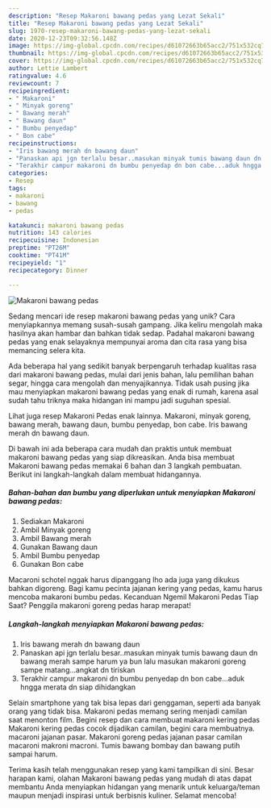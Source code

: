 ```yaml
---
description: "Resep Makaroni bawang pedas yang Lezat Sekali"
title: "Resep Makaroni bawang pedas yang Lezat Sekali"
slug: 1970-resep-makaroni-bawang-pedas-yang-lezat-sekali
date: 2020-12-23T09:32:56.148Z
image: https://img-global.cpcdn.com/recipes/d61072663b65acc2/751x532cq70/makaroni-bawang-pedas-foto-resep-utama.jpg
thumbnail: https://img-global.cpcdn.com/recipes/d61072663b65acc2/751x532cq70/makaroni-bawang-pedas-foto-resep-utama.jpg
cover: https://img-global.cpcdn.com/recipes/d61072663b65acc2/751x532cq70/makaroni-bawang-pedas-foto-resep-utama.jpg
author: Lettie Lambert
ratingvalue: 4.6
reviewcount: 7
recipeingredient:
- " Makaroni"
- " Minyak goreng"
- " Bawang merah"
- " Bawang daun"
- " Bumbu penyedap"
- " Bon cabe"
recipeinstructions:
- "Iris bawang merah dn bawang daun"
- "Panaskan api jgn terlalu besar..masukan minyak tumis bawang daun dn bawang merah sampe harum ya bun lalu masukan makaroni goreng sampe matang...angkat dn tiriskan"
- "Terakhir campur makaroni dn bumbu penyedap dn bon cabe...aduk hngga merata dn siap dihidangkan"
categories:
- Resep
tags:
- makaroni
- bawang
- pedas

katakunci: makaroni bawang pedas 
nutrition: 143 calories
recipecuisine: Indonesian
preptime: "PT26M"
cooktime: "PT41M"
recipeyield: "1"
recipecategory: Dinner

---
```



![Makaroni bawang pedas](https://img-global.cpcdn.com/recipes/d61072663b65acc2/751x532cq70/makaroni-bawang-pedas-foto-resep-utama.jpg)

Sedang mencari ide resep makaroni bawang pedas yang unik? Cara menyiapkannya memang susah-susah gampang. Jika keliru mengolah maka hasilnya akan hambar dan bahkan tidak sedap. Padahal makaroni bawang pedas yang enak selayaknya mempunyai aroma dan cita rasa yang bisa memancing selera kita.

Ada beberapa hal yang sedikit banyak berpengaruh terhadap kualitas rasa dari makaroni bawang pedas, mulai dari jenis bahan, lalu pemilihan bahan segar, hingga cara mengolah dan menyajikannya. Tidak usah pusing jika mau menyiapkan makaroni bawang pedas yang enak di rumah, karena asal sudah tahu triknya maka hidangan ini mampu jadi suguhan spesial.

Lihat juga resep Makaroni Pedas enak lainnya. Makaroni, minyak goreng, bawang merah, bawang daun, bumbu penyedap, bon cabe. Iris bawang merah dn bawang daun.


Di bawah ini ada beberapa cara mudah dan praktis untuk membuat makaroni bawang pedas yang siap dikreasikan. Anda bisa membuat Makaroni bawang pedas memakai 6 bahan dan 3 langkah pembuatan. Berikut ini langkah-langkah dalam membuat hidangannya.

<!--inarticleads1-->

##### Bahan-bahan dan bumbu yang diperlukan untuk menyiapkan Makaroni bawang pedas:

1. Sediakan  Makaroni
1. Ambil  Minyak goreng
1. Ambil  Bawang merah
1. Gunakan  Bawang daun
1. Ambil  Bumbu penyedap
1. Gunakan  Bon cabe


Macaroni schotel nggak harus dipanggang lho ada juga yang dikukus bahkan digoreng. Bagi kamu pecinta jajanan kering yang pedas, kamu harus mencoba makaroni bumbu pedas. Kecanduan Ngemil Makaroni Pedas Tiap Saat? Penggila makaroni goreng pedas harap merapat! 

<!--inarticleads2-->

##### Langkah-langkah menyiapkan Makaroni bawang pedas:

1. Iris bawang merah dn bawang daun
1. Panaskan api jgn terlalu besar..masukan minyak tumis bawang daun dn bawang merah sampe harum ya bun lalu masukan makaroni goreng sampe matang...angkat dn tiriskan
1. Terakhir campur makaroni dn bumbu penyedap dn bon cabe...aduk hngga merata dn siap dihidangkan


Selain smartphone yang tak bisa lepas dari genggaman, seperti ada banyak orang yang tidak bisa. Makaroni pedas memang sering menjadi camilan saat menonton film. Begini resep dan cara membuat makaroni kering pedas Makaroni kering pedas cocok dijadikan camilan, begini cara membuatnya. macaroni jajanan pasar. Makaroni goreng pedas jajanan pasar camilan macaroni makroni macroni. Tumis bawang bombay dan bawang putih sampai harum. 

Terima kasih telah menggunakan resep yang kami tampilkan di sini. Besar harapan kami, olahan Makaroni bawang pedas yang mudah di atas dapat membantu Anda menyiapkan hidangan yang menarik untuk keluarga/teman maupun menjadi inspirasi untuk berbisnis kuliner. Selamat mencoba!
